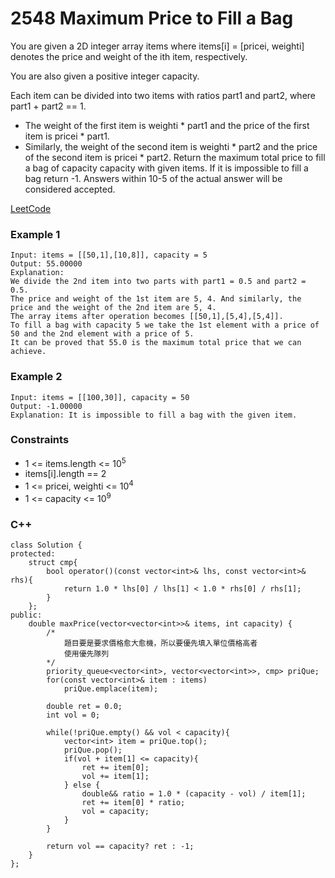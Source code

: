 # 2548 Maximum Price to Fill a Bag

You are given a 2D integer array items where items[i] = [pricei, weighti] denotes the price and weight of the ith item, respectively.

You are also given a positive integer capacity.

Each item can be divided into two items with ratios part1 and part2, where part1 + part2 == 1.

* The weight of the first item is weighti * part1 and the price of the first item is pricei * part1.
* Similarly, the weight of the second item is weighti * part2 and the price of the second item is pricei * part2.
Return the maximum total price to fill a bag of capacity capacity with given items. If it is impossible to fill a bag return -1. Answers within 10-5 of the actual answer will be considered accepted.

[LeetCode](https://leetcode.cn/problems/maximum-price-to-fill-a-bag/)

### Example 1

```
Input: items = [[50,1],[10,8]], capacity = 5
Output: 55.00000
Explanation: 
We divide the 2nd item into two parts with part1 = 0.5 and part2 = 0.5.
The price and weight of the 1st item are 5, 4. And similarly, the price and the weight of the 2nd item are 5, 4.
The array items after operation becomes [[50,1],[5,4],[5,4]]. 
To fill a bag with capacity 5 we take the 1st element with a price of 50 and the 2nd element with a price of 5.
It can be proved that 55.0 is the maximum total price that we can achieve.
```

### Example 2

```
Input: items = [[100,30]], capacity = 50
Output: -1.00000
Explanation: It is impossible to fill a bag with the given item.
```

### Constraints

* 1 <= items.length <= 10<sup>5</sup>
* items[i].length == 2
* 1 <= pricei, weighti <= 10<sup>4</sup>
* 1 <= capacity <= 10<sup>9</sup>


### C++ 

```
class Solution {
protected:
    struct cmp{
        bool operator()(const vector<int>& lhs, const vector<int>& rhs){
            return 1.0 * lhs[0] / lhs[1] < 1.0 * rhs[0] / rhs[1];
        }
    };
public:
    double maxPrice(vector<vector<int>>& items, int capacity) {
        /*
            題目要是要求價格愈大愈機，所以要優先填入單位價格高者
            使用優先隊列
        */
        priority_queue<vector<int>, vector<vector<int>>, cmp> priQue;
        for(const vector<int>& item : items)
            priQue.emplace(item);
        
        double ret = 0.0;
        int vol = 0;

        while(!priQue.empty() && vol < capacity){
            vector<int> item = priQue.top();
            priQue.pop();
            if(vol + item[1] <= capacity){
                ret += item[0];
                vol += item[1];
            } else {
                double&& ratio = 1.0 * (capacity - vol) / item[1];
                ret += item[0] * ratio;
                vol = capacity;
            }
        }

        return vol == capacity? ret : -1;   
    }
};
```